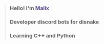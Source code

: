 > ### Hello! I'm <span style="color: #584586;">Malix</span>
> ### Developer discord bots for disnake
> ### Learning C++ and Python
